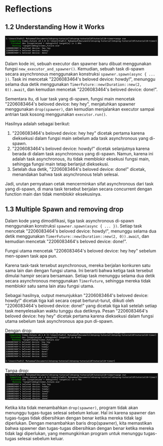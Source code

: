 # Reflections

## 1.2 Understanding How it Works
![Experiment 1.2](assets/Experiment-1.2.png)

Dalam kode ini, sebuah executor dan spawner baru dibuat menggunakan fungsi `new_executor_and_spawner()`. Kemudian, sebuah task di-spawn secara asynchronous menggunakan konstruksi `spawner.spawn(async { ... })`. Task ini mencetak "2206083464's beloved device: howdy!", menunggu selama dua detik menggunakan `TimerFuture::new(Duration::new(2, 0)).await`, dan kemudian mencetak "2206083464's beloved device: done!".

Sementara itu, di luar task yang di-spawn, fungsi main mencetak "2206083464's beloved device: hey hey", menjatuhkan spawner menggunakan `drop(spawner)`, dan kemudian menjalankan executor sampai antrian task kosong menggunakan `executor.run()`.

Hasilnya adalah sebagai berikut:

1. "2206083464's beloved device: hey hey" dicetak pertama karena dieksekusi dalam fungsi main sebelum ada task asynchronous yang di-spawn.
2. "2206083464's beloved device: howdy!" dicetak selanjutnya karena berada di dalam task asynchronous yang di-spawn. Namun, karena ini adalah task asynchronous, itu tidak memblokir eksekusi fungsi main, sehingga fungsi main tetap berlanjut dieksekusi.
3. Setelah dua detik, "2206083464's beloved device: done!" dicetak, menandakan bahwa task asynchronous telah selesai.

Jadi, urutan pernyataan cetak mencerminkan sifat asynchronous dari task yang di-spawn, di mana task tersebut berjalan secara concurrent dengan function main dan tidak memblokir eksekusinya.

## 1.3 Multiple Spawn and removing drop

Dalam kode yang dimodifikasi, tiga task asynchronous di-spawn menggunakan konstruksi `spawner.spawn(async { ... })`. Setiap task mencetak "2206083464's beloved device: howdy!", menunggu selama dua detik menggunakan `TimerFuture::new(Duration::new(2, 0)).await`, dan kemudian mencetak "2206083464's beloved device: done!".

Fungsi utama mencetak "2206083464's beloved device: hey hey" sebelum men-spawn task apa pun.

Karena task-task tersebut asynchronous, mereka berjalan konkuren satu sama lain dan dengan fungsi utama. Ini berarti bahwa ketiga task tersebut dimulai hampir secara bersamaan. Setiap task menunggu selama dua detik secara asynchronous menggunakan `TimerFuture`, sehingga mereka tidak memblokir satu sama lain atau fungsi utama.

Sebagai hasilnya, output menunjukkan "2206083464's beloved device: howdy!" dicetak tiga kali secara cepat berturut-turut, diikuti oleh "2206083464's beloved device: done!" yang dicetak tiga kali setelah setiap task menyelesaikan waktu tunggu dua detiknya. Pesan "2206083464's beloved device: hey hey" dicetak pertama karena dieksekusi dalam fungsi utama sebelum task asynchronous apa pun di-spawn.

Dengan drop:
![Experiment 1.3 with drop](assets\Experiment-1.3-with-drop.png)

Tanpa drop:
![Experiment 1.3 without drop](assets\Experiment-1.3-without-drop.png)

Ketika kita tidak menambahkan `drop(spawner)`, program tidak akan menunggu tugas-tugas selesai sebelum keluar. Hal ini karena spawner dan tugas-tugas tidak dibersihkan dengan benar ketika mereka tidak lagi diperlukan. Dengan menambahkan baris drop(spawner), kita memastikan bahwa spawner dan tugas-tugas dibersihkan dengan benar ketika mereka tidak lagi diperlukan, yang memungkinkan program untuk menunggu tugas-tugas selesai sebelum keluar.